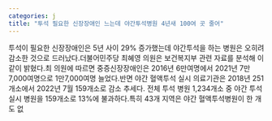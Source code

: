 ```yaml
---
categories: j
title: "투석 필요한 신장장애인 느는데 야간투석병원 4년새 100여 곳 줄어"
---
```

투석이 필요한 신장장애인은 5년 사이 29% 증가했는데 야간투석을 하는 병원은 오히려 감소한 것으로 드러났다.더불어민주당 최혜영 의원은 보건복지부 관련 자료를 분석해 이같이 밝혔다.최 의원에 따르면 중증신장장애인은 2016년 6만여명에서 2021년 7만7,000여명으로 1만7,000여명 늘었다.반면 야간 혈액투석 실시 의료기관은 2018년 251개소에서 2022년 7월 159개소로 감소 추세다. 전체 투석 병원 1,234개소 중 야간 투석 실시 병원을 159개소로 13%에 불과하다.특히 43개 지역은 야간 혈액투석병원이 한 개도 없